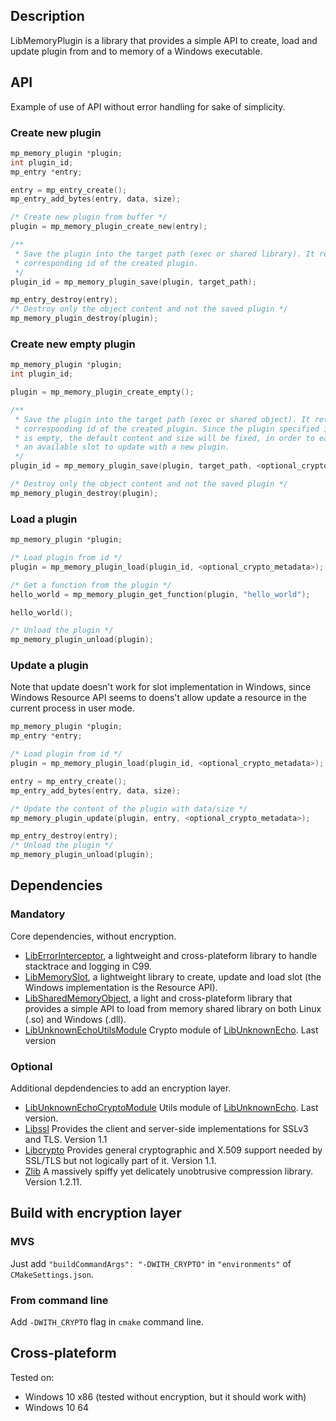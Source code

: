 ## Description

LibMemoryPlugin is a library that provides a simple API to create, load and update plugin from and to memory of a Windows executable.

## API

Example of use of API without error handling for sake of simplicity.

### Create new plugin

```c
mp_memory_plugin *plugin;
int plugin_id;
mp_entry *entry;

entry = mp_entry_create();
mp_entry_add_bytes(entry, data, size);

/* Create new plugin from buffer */
plugin = mp_memory_plugin_create_new(entry);

/**
 * Save the plugin into the target path (exec or shared library). It returned the
 * corresponding id of the created plugin.
 */
plugin_id = mp_memory_plugin_save(plugin, target_path);

mp_entry_destroy(entry);
/* Destroy only the object content and not the saved plugin */
mp_memory_plugin_destroy(plugin);
```

###  Create new empty plugin

```c
mp_memory_plugin *plugin;
int plugin_id;

plugin = mp_memory_plugin_create_empty();

/**
 * Save the plugin into the target path (exec or shared object). It returned the
 * corresponding id of the created plugin. Since the plugin specified in parammeter
 * is empty, the default content and size will be fixed, in order to easily know it's
 * an available slot to update with a new plugin.
 */
plugin_id = mp_memory_plugin_save(plugin, target_path, <optional_crypto_metadata>);

/* Destroy only the object content and not the saved plugin */
mp_memory_plugin_destroy(plugin);
```

### Load a plugin

```c
mp_memory_plugin *plugin;

/* Load plugin from id */
plugin = mp_memory_plugin_load(plugin_id, <optional_crypto_metadata>);

/* Get a function from the plugin */
hello_world = mp_memory_plugin_get_function(plugin, "hello_world");

hello_world();

/* Unload the plugin */
mp_memory_plugin_unload(plugin);
```

### Update a plugin

Note that update doesn't work for slot implementation in Windows, since Windows Resource API seems to doens't allow update a resource in the current process in user mode.

```c
mp_memory_plugin *plugin;
mp_entry *entry;

/* Load plugin from id */
plugin = mp_memory_plugin_load(plugin_id, <optional_crypto_metadata>);

entry = mp_entry_create();
mp_entry_add_bytes(entry, data, size);

/* Update the content of the plugin with data/size */
mp_memory_plugin_update(plugin, entry, <optional_crypto_metadata>);

mp_entry_destroy(entry);
/* Unload the plugin */
mp_memory_plugin_unload(plugin);
```

## Dependencies

### Mandatory

Core dependencies, without encryption.

* [LibErrorInterceptor](https://github.com/swasun/LibErrorInterceptor), a lightweight and cross-plateform library to handle stacktrace and logging in C99.
* [LibMemorySlot](https://github.com/swasun/LibMemorySlot), a lightweight library to create, update and load slot (the Windows implementation is the Resource API).
* [LibSharedMemoryObject](https://github.com/swasun/LibSharedMemoryObject), a light and cross-plateform library that provides a simple API to load from memory shared library on both Linux (.so) and Windows (.dll).
* [LibUnknownEchoUtilsModule](https://github.com/swasun/LibUnknownEchoUtilsModule) Crypto module of [LibUnknownEcho](https://github.com/swasun/LibUnknownEcho). Last version

### Optional

Additional depdendencies to add an encryption layer.

* [LibUnknownEchoCryptoModule](https://github.com/swasun/LibUnknownEchoCryptoModule) Utils module of [LibUnknownEcho](https://github.com/swasun/LibUnknownEcho). Last version.
* [Libssl](https://github.com/openssl/openssl) Provides the client and server-side implementations for SSLv3 and TLS. Version 1.1
* [Libcrypto](https://github.com/openssl/openssl) Provides general cryptographic and X.509 support needed by SSL/TLS but
	not logically part of it. Version 1.1.
* [Zlib](https://github.com/madler/zlib) A massively spiffy yet delicately unobtrusive compression library. Version 1.2.11.

## Build with encryption layer

### MVS

Just add `"buildCommandArgs": "-DWITH_CRYPTO"` in `"environments"` of `CMakeSettings.json`.

### From command line

Add `-DWITH_CRYPTO` flag in `cmake` command line.

## Cross-plateform

Tested on:
* Windows 10 x86 (tested without encryption, but it should work with)
* Windows 10 64
